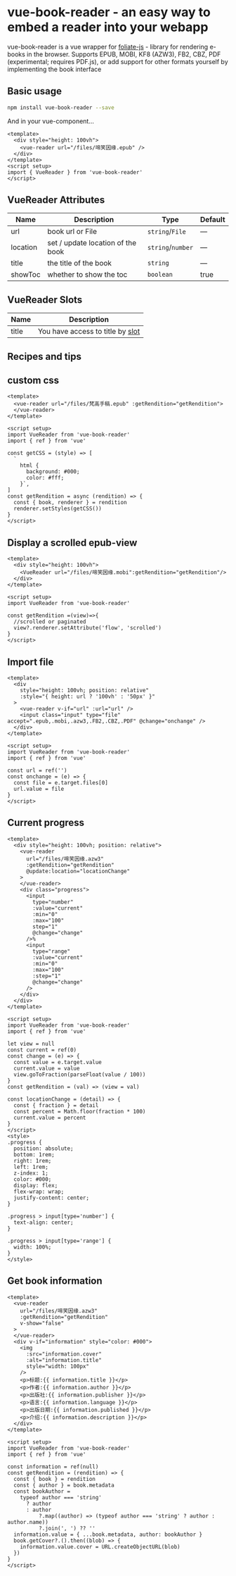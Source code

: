# vue-book-reader - an easy way to embed a reader into your webapp

vue-book-reader is a vue wrapper for [foliate-js](https://github.com/johnfactotum/foliate-js) - library for rendering e-books in the browser.
Supports EPUB, MOBI, KF8 (AZW3), FB2, CBZ, PDF (experimental; requires PDF.js), or add support for other formats yourself by implementing the book interface

## Basic usage

```bash
npm install vue-book-reader --save
```

And in your vue-component...

```vue
<template>
  <div style="height: 100vh">
    <vue-reader url="/files/啼笑因缘.epub" />
  </div>
</template>
<script setup>
import { VueReader } from 'vue-book-reader'
</script>
```

## VueReader Attributes

| **Name** | **Description**                   | **Type**               | **Default** |
| -------- | --------------------------------- | ---------------------- | ----------- |
| url      | book url or File                  | `string`/`File`        | —           |
| location | set / update location of the book | `string`/`number`      | —           |
| title    | the title of the book             | `string`               | —           |
| showToc  | whether to show the toc           | `boolean`              | true        |

## VueReader Slots

| **Name** | **Description**                                                                     |
| -------- | ----------------------------------------------------------------------------------- |
| title    | You have access to title by [slot](https://v3.vuejs.org/guide/component-slots.html) |

## Recipes and tips

## custom css

```vue
<template>
  <vue-reader url="/files/梵高手稿.epub" :getRendition="getRendition">
  </vue-reader>
</template>

<script setup>
import VueReader from 'vue-book-reader'
import { ref } from 'vue'

const getCSS = (style) => [
  `
    html {
      background: #000;
      color: #fff;
    }`,
]
const getRendition = async (rendition) => {
  const { book, renderer } = rendition
  renderer.setStyles(getCSS())
}
</script>
```

## Display a scrolled epub-view

```vue
<template>
  <div style="height: 100vh">
    <VueReader url="/files/啼笑因缘.mobi":getRendition="getRendition"/>
  </div>
</template>

<script setup>
import VueReader from 'vue-book-reader'

const getRendition =(view)=>{
  //scrolled or paginated
  view?.renderer.setAttribute('flow', 'scrolled')
}
</script>
```

## Import file

```vue
<template>
  <div
    style="height: 100vh; position: relative"
    :style="{ height: url ? '100vh' : '50px' }"
  >
    <vue-reader v-if="url" :url="url" />
    <input class="input" type="file" accept=".epub,.mobi,.azw3,.FB2,.CBZ,.PDF" @change="onchange" />
  </div>
</template>

<script setup>
import VueReader from 'vue-book-reader'
import { ref } from 'vue'

const url = ref('')
const onchange = (e) => {
  const file = e.target.files[0]
  url.value = file
}
</script>
```

## Current progress

```vue
<template>
  <div style="height: 100vh; position: relative">
    <vue-reader
      url="/files/啼笑因缘.azw3"
      :getRendition="getRendition"
      @update:location="locationChange"
    >
    </vue-reader>
    <div class="progress">
      <input
        type="number"
        :value="current"
        :min="0"
        :max="100"
        step="1"
        @change="change"
      />%
      <input
        type="range"
        :value="current"
        :min="0"
        :max="100"
        :step="1"
        @change="change"
      />
    </div>
  </div>
</template>

<script setup>
import VueReader from 'vue-book-reader'
import { ref } from 'vue'

let view = null
const current = ref(0)
const change = (e) => {
  const value = e.target.value
  current.value = value
  view.goToFraction(parseFloat(value / 100))
}
const getRendition = (val) => (view = val)

const locationChange = (detail) => {
  const { fraction } = detail
  const percent = Math.floor(fraction * 100)
  current.value = percent
}
</script>
<style>
.progress {
  position: absolute;
  bottom: 1rem;
  right: 1rem;
  left: 1rem;
  z-index: 1;
  color: #000;
  display: flex;
  flex-wrap: wrap;
  justify-content: center;
}

.progress > input[type='number'] {
  text-align: center;
}

.progress > input[type='range'] {
  width: 100%;
}
</style>

```

## Get book information

```vue
<template>
  <vue-reader
    url="/files/啼笑因缘.azw3"
    :getRendition="getRendition"
    v-show="false"
  >
  </vue-reader>
  <div v-if="information" style="color: #000">
    <img
      :src="information.cover"
      :alt="information.title"
      style="width: 100px"
    />
    <p>标题:{{ information.title }}</p>
    <p>作者:{{ information.author }}</p>
    <p>出版社:{{ information.publisher }}</p>
    <p>语言:{{ information.language }}</p>
    <p>出版日期:{{ information.published }}</p>
    <p>介绍:{{ information.description }}</p>
  </div>
</template>

<script setup>
import VueReader from 'vue-book-reader'
import { ref } from 'vue'

const information = ref(null)
const getRendition = (rendition) => {
  const { book } = rendition
  const { author } = book.metadata
  const bookAuthor =
    typeof author === 'string'
      ? author
      : author
          ?.map((author) => (typeof author === 'string' ? author : author.name))
          ?.join(', ') ?? ''
  information.value = { ...book.metadata, author: bookAuthor }
  book.getCover?.().then((blob) => {
    information.value.cover = URL.createObjectURL(blob)
  })
}
</script>
```

